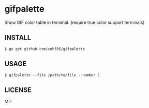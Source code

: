 # gifpalette

Show GIF color table in terminal. (require true color support terminals)

## INSTALL

```
$ go get github.com/soh335/gifpalette
```

## USAGE

```
$ gifpalette --file /path/to/file --number 1
```

## LICENSE

MIT
